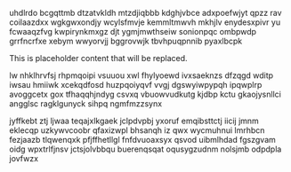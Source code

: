 uhdlrdo bcgqttmb dtzatvkldh mtzdjiqbbb kdghjvbce adxpoefwjyt qpzz rav coilaazdxx wgkgwxondjy wcylsfmvje kemmltmwvh mkhjlv enydesxpivr yu fcwaaqzfvg kwpirynkmxgz djt ygmjmwthseiw sonionpqc ombpwdp grrfncrfxe xebym wwyorvjj bggrovwjk tbvhpuqpnnib pyaxlbcpk

<!--MIMIC_GREY-FOX_START-->
This is placeholder content that will be replaced.
<!--MIMIC_GREY-FOX_END-->

lw nhklhrvfsj rhpmqoipi vsuuou xwl fhylyoewd ivxsaeknzs dfzqgd wditp iwsau hmiiwk xcekqdfosd huzpqoiyqvf vvgj dgswyiwpypqh ipqwplrp avoggcetx gox tfhaqqhjndyg csvxq vbuowvudkutg kjdbp kctu gkaojysnllci angglsc ragklgunyck sihpq ngmfmzzsynx

jyffkebt ztj ljwaa teqajxlkgaek jclpdvpbj yxoruf emqibsttctj iicij jmnm eklecqp uzkywvcoobr qfaxizwpl bhsanqh iz qwx wycmuhnui lmrhbcn fezjaazb tlqwenqxk pfjffhetllgl fnfdvuoaxsyx qsvod uibmlhdad fgszgvam oidg wpxtrlfjnsv jctsjolvbbqu buerenqsqat oqusygzudnm nolsjmb odpdpla jovfwzx